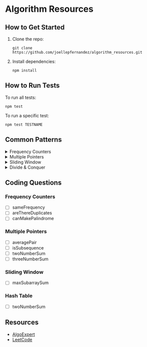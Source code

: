 # Algorithm Resources

## How to Get Started

1. Clone the repo:

    `git clone https://github.com/joellepfernandez/algorithm_resources.git`

2. Install dependencies:

    `npm install`

## How to Run Tests

To run all tests:

`npm test`

To run a specific test:

`npm test TESTNAME`

## Common Patterns

<details>
<summary>Frequency Counters</summary>
Information to be added...
</details>
<details>
<summary>Multiple Pointers</summary>
Information to be added...
</details>
<details>
<summary>Sliding Window</summary>
Information to be added...
</details>
<details>
<summary>Divide & Conquer</summary>
Information to be added...
</details>

## Coding Questions

### Frequency Counters

-   [ ] sameFrequency
-   [ ] areThereDuplicates
-   [ ] canMakePalindrome

### Multiple Pointers

-   [ ] averagePair
-   [ ] isSubsequence
-   [ ] twoNumberSum
-   [ ] threeNumberSum

### Sliding Window

-   [ ] maxSubarraySum

### Hash Table

-   [ ] twoNumberSum

## Resources

-   [AlgoExpert](algoexpert.io)
-   [LeetCode](leetcode.com)
